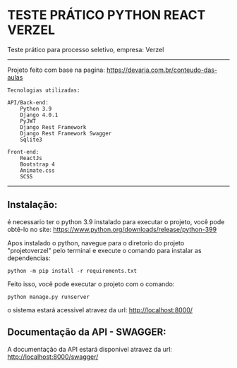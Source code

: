 # TESTE PRÁTICO PYTHON REACT VERZEL

Teste prático para processo seletivo, empresa: Verzel

<hr/>

Projeto feito com base na pagina: <https://devaria.com.br/conteudo-das-aulas>

    Tecnologias utilizadas:

    API/Back-end:
        Python 3.9
        Django 4.0.1
        PyJWT
        Django Rest Framework
        Django Rest Framework Swagger
        Sqlite3

    Front-end:
        ReactJs
        Bootstrap 4
        Animate.css
        SCSS


<hr/>
    
## Instalação:

é necessario ter o python 3.9 instalado para executar o projeto,
você pode obtê-lo no site: <https://www.python.org/downloads/release/python-399>

Apos instalado o python, navegue para o diretorio do projeto 
"projetoverzel"
pelo terminal e execute o comando para instalar as dependencias:
    
    python -m pip install -r requirements.txt

Feito isso, você pode executar o projeto com o comando:

    python manage.py runserver

o sistema estará acessivel atravez da url: <http://localhost:8000/>

## Documentação da API - SWAGGER:
A documentação da API estará disponivel atravez da url: <http://localhost:8000/swagger/>